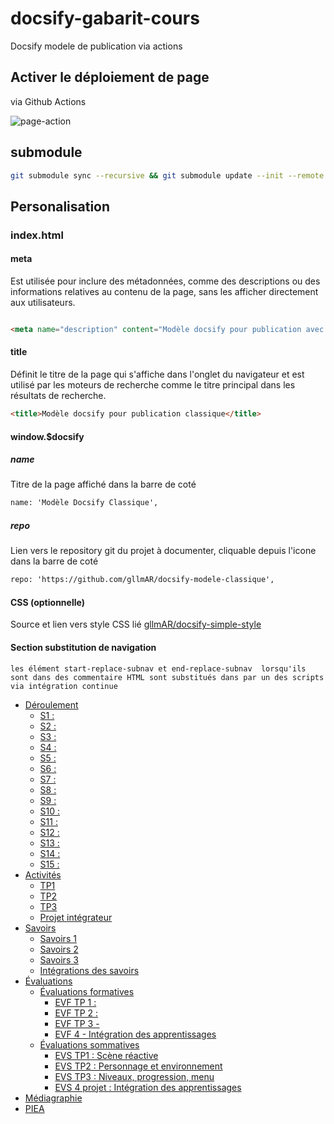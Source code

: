 # docsify-gabarit-cours

Docsify modele de publication via actions

## Activer le déploiement de page

via Github Actions

![page-action](https://i.ibb.co/2gkwH9L/page-action.png)


## submodule

```sh
git submodule sync --recursive && git submodule update --init --remote --recursive
```

## Personalisation

### index.html

#### meta

Est utilisée pour inclure des métadonnées, comme des descriptions ou des informations relatives au contenu de la page, sans les afficher directement aux utilisateurs.

```html

<meta name="description" content="Modèle docsify pour publication avec actions">

```

#### title
Définit le titre de la page qui s'affiche dans l'onglet du navigateur et est utilisé par les moteurs de recherche comme le titre principal dans les résultats de recherche.

```html
<title>Modèle docsify pour publication classique</title>
```




#### window.$docsify 

##### name

Titre de la page affiché dans la barre de coté

```html
name: 'Modèle Docsify Classique',
```

##### repo

Lien vers le repository git du projet à documenter, cliquable depuis l'icone dans la barre de coté

```html
repo: 'https://github.com/gllmAR/docsify-modele-classique',
```


#### CSS (optionnelle)

Source et lien vers style CSS lié  [gllmAR/docsify-simple-style](https://github.com/gllmAR/docsify-simple-style/)



#### Section substitution de navigation 

```
les élément start-replace-subnav et end-replace-subnav  lorsqu'ils sont dans des commentaire HTML sont substitués dans par un des scripts via intégration continue 
```

<!-- start-replace-subnav -->
* [Déroulement](/01-deroulement/)
    * [S1 :](/01-deroulement/01/)
    * [S2 :](/01-deroulement/02/)
    * [S3 : ](/01-deroulement/03/)
    * [S4 : ](/01-deroulement/04/)
    * [S5 :](/01-deroulement/05/)
    * [S6 :](/01-deroulement/06/)
    * [S7 : ](/01-deroulement/07/)
    * [S8 : ](/01-deroulement/08/)
    * [S9 : ](/01-deroulement/09/)
    * [S10 : ](/01-deroulement/10/)
    * [S11 : ](/01-deroulement/11/)
    * [S12 : ](/01-deroulement/12/)
    * [S13 : ](/01-deroulement/13/)
    * [S14 :](/01-deroulement/14/)
    * [S15 :](/01-deroulement/15/)
* [Activités ](/02-activites/)
    * [TP1 ](/02-activites/01/)
    * [TP2](/02-activites/02/)
    * [TP3 ](/02-activites/03/)
    * [Projet intégrateur](/02-activites/04/)
* [Savoirs](/03-savoirs/)
    * [Savoirs 1](/03-savoirs/01/)
    * [Savoirs 2](/03-savoirs/02/)
    * [Savoirs 3](/03-savoirs/03/)
    * [Intégrations des savoirs](/03-savoirs/04/)
* [Évaluations](/04-evaluations/)
    * [Évaluations formatives](/04-evaluations/formatives/)
        * [EVF TP 1 : ](/04-evaluations/formatives/01/)
        * [EVF TP 2 : ](/04-evaluations/formatives/02/)
        * [EVF TP 3 -](/04-evaluations/formatives/03/)
        * [EVF 4 - Intégration des apprentissages](/04-evaluations/formatives/04/)
    * [Évaluations sommatives](/04-evaluations/sommatives/)
        * [EVS TP1 : Scène réactive](/04-evaluations/sommatives/01/)
        * [EVS TP2 : Personnage et environnement](/04-evaluations/sommatives/02/)
        * [EVS TP3 : Niveaux, progression, menu ](/04-evaluations/sommatives/03/)
        * [EVS 4 projet : Intégration des apprentissages](/04-evaluations/sommatives/04/)
* [Médiagraphie](/05-mediagraphie/)
* [PIEA](/06-piea/)
<!-- end-replace-subnav -->
<!-- end-replace-subnav -->